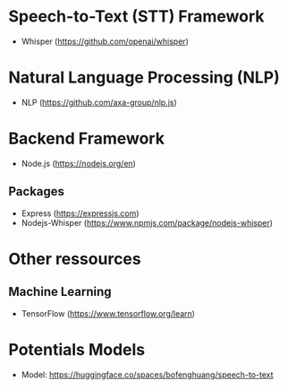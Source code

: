 # Speech-to-Text (STT) Framework

- Whisper (https://github.com/openai/whisper)

# Natural Language Processing (NLP)

- NLP (https://github.com/axa-group/nlp.js)

# Backend Framework

- Node.js (https://nodejs.org/en)

## Packages

- Express (https://expressjs.com)
- Nodejs-Whisper (https://www.npmjs.com/package/nodejs-whisper)

# Other ressources

## Machine Learning

- TensorFlow (https://www.tensorflow.org/learn)

# Potentials Models

- Model: https://huggingface.co/spaces/bofenghuang/speech-to-text
